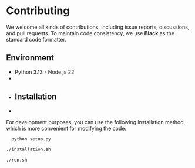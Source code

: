 # Contributing  

We welcome all kinds of contributions, including issue reports, discussions, and pull requests. To maintain code consistency, we use **Black** as the standard code formatter.  

## Environment  

- Python 3.13  - Node.js 22
-
- ## Installation
-
For development purposes, you can use the following installation method, which is more convenient for modifying the code:
```bash 
  python setup.py
```

```bash
./installation.sh
```

```bash
./run.sh
```
